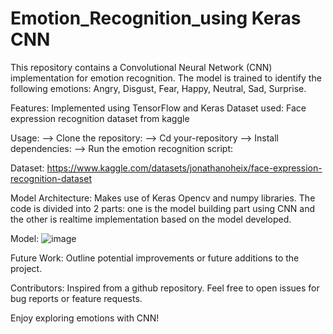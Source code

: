 # Emotion_Recognition_using Keras CNN
This repository contains a Convolutional Neural Network (CNN) implementation for emotion recognition. The model is trained to identify the following emotions: Angry, Disgust, Fear, Happy, Neutral, Sad, Surprise.

Features:
Implemented using TensorFlow and Keras
Dataset used: Face expression recognition dataset from kaggle

Usage:
--> Clone the repository:
--> Cd your-repository
--> Install dependencies:
--> Run the emotion recognition script:

Dataset: https://www.kaggle.com/datasets/jonathanoheix/face-expression-recognition-dataset

Model Architecture: Makes use of Keras Opencv and numpy libraries. The code is divided into 2 parts: one is the model building part using CNN and the other is realtime implementation based on the model developed.

Model: ![image](https://github.com/AkhilJx/emotion_recognition/assets/78065413/95a0251d-53e5-45e4-bda2-95144f013884)

Future Work:
Outline potential improvements or future additions to the project.

Contributors:
Inspired from a github repository.
Feel free to open issues for bug reports or feature requests.

Enjoy exploring emotions with CNN!


